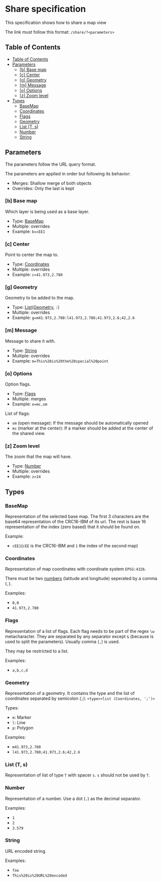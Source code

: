 # Share specification
This specification shows how to share a map view

The link must follow this format:
`/share/?<parameters>`




## Table of Contents
  <!--
  TOC generated with gh-md-toc (https://github.com/ekalinin/github-markdown-toc)
  `cat docs/share.md | ~/gh-md-toc -`
  -->
  * [Table of Contents](#table-of-contents)
  * [Parameters](#parameters)
     * [[b] Base map](#b-base-map)
     * [[c] Center](#c-center)
     * [[g] Geometry](#g-geometry)
     * [[m] Message](#m-message)
     * [[o] Options](#o-options)
     * [[z] Zoom level](#z-zoom-level)
  * [Types](#types)
     * [BaseMap](#basemap)
     * [Coordinates](#coordinates)
     * [Flags](#flags)
     * [Geometry](#geometry)
     * [List (T, s)](#list-t-s)
     * [Number](#number)
     * [String](#string)



## Parameters
The parameters follow the URL query format.

The parameters are applied in order but following its behavior:
  - Merges: Shallow merge of both objects
  - Overrides: Only the last is kept

### [b] Base map
Which layer is being used as a base layer.
 - Type: [BaseMap](#basemap)
 - Multiple: overrides
 - Example: `b=cEE1`

### [c] Center
Point to center the map to.

  - Type: [Coordinates](#coordinates)
  - Multiple: overrides
  - Example: `c=41.973,2.780`

### [g] Geometry
Geometry to be added to the map.

  - Type: [List](#list)([Geometry](#geometry), `:`)
  - Multiple: overrides
  - Example: `g=m41.973,2.780:l41.973,2.780;41.973,2.6;42,2.6`

### [m] Message
Message to share it with.

  - Type: [String](#string)
  - Multiple: overrides
  - Example: `m=This%20is%20the%20special%20point`

### [o] Options
Option flags.

  - Type: [Flags](#flags)
  - Multiple: merges
  - Example: `o=mc,om`

List of flags:
  - `om` (open message): If the message should be automatically opened
  - `mc` (marker at the center): If a marker should be added at the center of the shared view.

### [z] Zoom level
The zoom that the map will have.

  - Type: [Number](#number)
  - Multiple: overrides
  - Example: `z=14`



## Types
### BaseMap
Representation of the selected base map. The first 3 characters are the base64 representation of the CRC16-IBM of its url. The rest is base 16 representation of the index (zero based) that it should be found on.

Example:
 - `cEE1`(`cEE` is the CRC16-IBM and `1` the index of the second map)

### Coordinates
Representation of map coordinates with coordinate system `EPSG:4326`.

There must be two [numbers](#number) (latitude and longitude) seperated by a comma (`,`).

Examples:
  - `0,0`
  - `41.973,2.780`

### Flags
Representation of a list of flags. Each flag needs to be part of the regex `\w` metacharacter. They are separated by any separator except `&` (because is used to split the parameters). Usually comma (`,`) is used.

They may be restricted to a list.

Examples:
 - `a,b,c,d`

### Geometry
Representation of a geometry. It contains the type and the list of coordinates separated by semicolon (`;`): `<type><list (Coordinates, ';')>`

Types:
 - `m`: Marker
 - `l`: Line
 - `p`: Polygon

Examples:
 - `m41.973,2.780`
 - `l41.973,2.780;41.973,2.6;42,2.6`

### List (T, s)
Representation of list of type `T` with spacer `s`. `s` should not be used by `T`.

### Number
Representation of a number. Use a dot (`.`) as the decimal separator.

Examples:
  - `1`
  - `2`
  - `3.579`

### String
URL encoded string.

Examples:
 - `foo`
 - `This%20is%20URL%20encoded`
